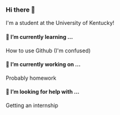 ### Hi there 👋

I'm a student at the University of Kentucky!

#### 🌱 I’m currently learning ...
How to use Github (I'm confused)

#### 🔭 I’m currently working on ...
Probably homework

#### 🤔 I’m looking for help with ...
Getting an internship

<!--
**wjyyang24/wjyyang24** is a ✨ _special_ ✨ repository because its `README.md` (this file) appears on your GitHub profile.

Here are some ideas to get you started:

- 🔭 I’m currently working on ...
- 🌱 I’m currently learning ...
- 👯 I’m looking to collaborate on ...
- 🤔 I’m looking for help with ...
- 💬 Ask me about ...
- 📫 How to reach me: ...
- 😄 Pronouns: ...
- ⚡ Fun fact: ...
-->
